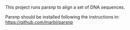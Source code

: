 This project runs parsnp to align a set of DNA sequences. 

Parsnp should be installed following the instructions in:
https://github.com/marbl/parsnp
